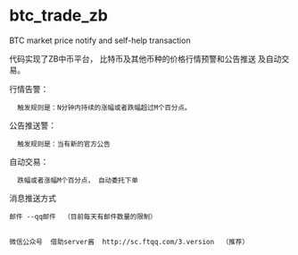 # btc_trade_zb

BTC market price notify  and self-help transaction


代码实现了ZB中币平台， 比特币及其他币种的价格行情预警和公告推送 及自动交易。

行情告警：

      
      触发规则是：N分钟内持续的涨幅或者跌幅超过M个百分点。



公告推送警：


      触发规则是：当有新的官方公告



自动交易：

      跌幅或者涨幅M个百分点， 自动委托下单
  
  
消息推送方式

    邮件 --qq邮件  （目前每天有邮件数量的限制）


    微信公众号  借助server酱  http://sc.ftqq.com/3.version  （推荐）

